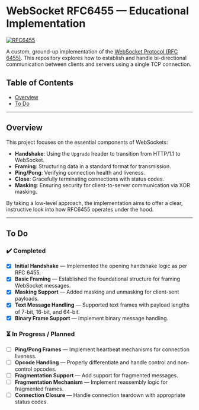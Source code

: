 # WebSocket RFC6455 — Educational Implementation

[![RFC6455](https://img.shields.io/badge/WebSocket-RFC%206455-brightgreen)](https://datatracker.ietf.org/doc/html/rfc6455)

A custom, ground-up implementation of the [WebSocket Protocol (RFC 6455)](https://datatracker.ietf.org/doc/html/rfc6455). This repository explores how to establish and handle bi-directional communication between clients and servers using a single TCP connection.

## Table of Contents

- [Overview](#overview)
- [To Do](#to-do)

---

## Overview

This project focuses on the essential components of WebSockets:

- **Handshake**: Using the `Upgrade` header to transition from HTTP/1.1 to WebSocket.
- **Framing**: Structuring data in a standard format for transmission.
- **Ping/Pong**: Verifying connection health and liveness.
- **Close**: Gracefully terminating connections with status codes.
- **Masking**: Ensuring security for client-to-server communication via XOR masking.

By taking a low-level approach, the implementation aims to offer a clear, instructive look into how RFC6455 operates under the hood.

---

## To Do

### ✔️ Completed
- [x] **Initial Handshake** — Implemented the opening handshake logic as per RFC 6455.
- [x] **Basic Framing** — Established the foundational structure for framing WebSocket messages.
- [x] **Masking Support** — Added masking and unmasking for client-sent payloads.
- [x] **Text Message Handling** — Supported text frames with payload lengths of 7-bit, 16-bit, and 64-bit.
- [x] **Binary Frame Support** — Implement binary message handling.

### ⏳ In Progress / Planned
- [ ] **Ping/Pong Frames** — Implement heartbeat mechanisms for connection liveness.
- [ ] **Opcode Handling** — Properly differentiate and handle control and non-control opcodes.
- [ ] **Fragmentation Support** — Add support for fragmented messages.
- [ ] **Fragmentation Mechanism** — Implement reassembly logic for fragmented frames.
- [ ] **Connection Closure** — Handle connection teardown with appropriate status codes.
